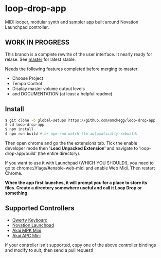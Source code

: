 loop-drop-app
===

MIDI looper, modular synth and sampler app built around Novation Launchpad controller.

## WORK IN PROGRESS

This branch is a complete rewrite of the user interface. It nearly ready for relase. See [master](https://github.com/mmckegg/loop-drop-app) for latest stable.

Needs the following features completed before merging to master:

  - Choose Project
  - Tempo Control
  - Display master volume output levels
  - and DOCUMENTATION (at least a helpful readme)

## Install

```bash
$ git clone -b global-setups https://github.com/mmckegg/loop-drop-app
$ cd loop-drop-app
$ npm install
$ npm run build # or npm run watch (to automatically rebuild) 
```

Then open chrome and go the the extensions tab. Tick the enable developer mode then **'Load Unpacked Extension'** and navigate to 'loop-drop-app/build' (the entire directory).

If you want to use it with Launchpad (WHICH YOU SHOULD!), you need to go to chrome://flags/#enable-web-midi and enable Web Midi. Then restart Chrome.

**When the app first launches, it will prompt you for a place to store its files. Create a directory somewhere useful and call it Loop Drop or something.**

## Supported Controllers

- [Qwerty Keyboard](https://github.com/mmckegg/loop-qwerty)
- [Novation Launchpad](https://github.com/mmckegg/loop-launchpad)
- [Akai MPK Mini](https://github.com/mmckegg/loop-mpkmini)
- [Akai APC Mini](https://github.com/fourseven/loop-apcmini)

If your controller isn't supported, copy one of the above controller bindings and modify to suit, then send a pull request!
